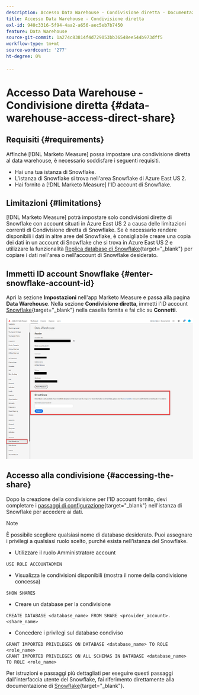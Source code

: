 ```yaml
---
description: Accesso Data Warehouse - Condivisione diretta - Documentazione del prodotto
title: Accesso Data Warehouse - Condivisione diretta
exl-id: 940c3316-5f94-4aa2-a656-aec5eb7b7450
feature: Data Warehouse
source-git-commit: 1a274c83814f4d729053bb36548ee544b973dff5
workflow-type: tm+mt
source-wordcount: '277'
ht-degree: 0%

---
```


# Accesso Data Warehouse - Condivisione diretta {#data-warehouse-access-direct-share}

## Requisiti {#requirements}

Affinché [!DNL Marketo Measure] possa impostare una condivisione diretta al data warehouse, è necessario soddisfare i seguenti requisiti.

* Hai una tua istanza di Snowflake.
* L&#39;istanza di Snowflake si trova nell&#39;area Snowflake di Azure East US 2.
* Hai fornito a [!DNL Marketo Measure] l&#39;ID account di Snowflake.

## Limitazioni {#limitations}

[!DNL Marketo Measure] potrà impostare solo condivisioni dirette di Snowflake con account situati in Azure East US 2 a causa delle limitazioni correnti di Condivisione diretta di Snowflake. Se è necessario rendere disponibili i dati in altre aree del Snowflake, è consigliabile creare una copia dei dati in un account di Snowflake che si trova in Azure East US 2 e utilizzare la funzionalità [Replica database di Snowflake](https://docs.snowflake.com/en/user-guide/database-replication-intro.html){target="_blank"} per copiare i dati nell&#39;area o nell&#39;account di Snowflake desiderato.

## Immetti ID account Snowflake {#enter-snowflake-account-id}

Apri la sezione **Impostazioni** nell&#39;app Marketo Measure e passa alla pagina **Data Warehouse**. Nella sezione **Condivisione diretta**, immetti l&#39;ID account [Snowflake](https://docs.snowflake.com/en/user-guide/admin-account-identifier.html){target="_blank"} nella casella fornita e fai clic su **Connetti**.

![](assets/data-warehouse-access-direct-share-1.png)

## Accesso alla condivisione {#accessing-the-share}

Dopo la creazione della condivisione per l&#39;ID account fornito, devi completare i [passaggi di configurazione](https://docs.snowflake.com/en/user-guide/data-share-consumers.html){target="_blank"} nell&#39;istanza di Snowflake per accedere ai dati.

>[!NOTE]
>
>È possibile scegliere qualsiasi nome di database desiderato. Puoi assegnare i privilegi a qualsiasi ruolo scelto, purché esista nell’istanza del Snowflake.

* Utilizzare il ruolo Amministratore account

```
USE ROLE ACCOUNTADMIN
```

* Visualizza le condivisioni disponibili (mostra il nome della condivisione concessa)

```
SHOW SHARES
```

* Creare un database per la condivisione

```
CREATE DATABASE <database_name> FROM SHARE <provider_account>.<share_name>
```

* Concedere i privilegi sul database condiviso

```
GRANT IMPORTED PRIVILEGES ON DATABASE <database_name> TO ROLE <role_name>
GRANT IMPORTED PRIVILEGES ON ALL SCHEMAS IN DATABASE <database_name> TO ROLE <role_name>
```

Per istruzioni e passaggi più dettagliati per eseguire questi passaggi dall&#39;interfaccia utente del Snowflake, fai riferimento direttamente alla documentazione di [Snowflake](https://docs.snowflake.com/en/user-guide/data-share-consumers.html){target="_blank"}.
